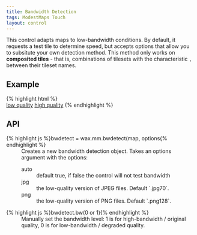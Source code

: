 ```yaml
---
title: Bandwidth Detection
tags: ModestMaps Touch
layout: control
---
```


This control adapts maps to low-bandwidth conditions. By default, it requests
a test tile to determine speed, but accepts options that allow you to subsitute
your own detection method. This method only works on **composited tiles** - that is,
combinations of tilesets with the characteristic `,` between their tileset
names.

## Example

<div class='live'>
{% highlight html %}
<div id='map-div'></div>
<a href='#' id='trigger-low'>low quality</a>
<a href='#' id='trigger-high'>high quality</a>
<script>
var url = 'https://api.tiles.mapbox.com/v3/mapbox.blue-marble-topo-jul.jsonp';

wax.tilejson(url, function(tilejson) {
    var m = new MM.Map('map-div',
      new wax.mm.connector(tilejson), null,
      [new MM.MouseHandler(), new MM.TouchHandler()]);
    var bw = wax.mm.bwdetect(m, {
      png: '.png32'
    });
    document.getElementById('trigger-low').onclick = function() {
      bw.bw(0); return false;
    };
    document.getElementById('trigger-high').onclick = function() {
      bw.bw(1); return false;
    };
    m.setCenterZoom({ lat: 39, lon: -98 }), 2);
});
</script>
{% endhighlight %}
</div>

## API

<dl>
  <dt>{% highlight js %}bwdetect = wax.mm.bwdetect(map, options{% endhighlight %}</dt>
  <dd>Creates a new bandwidth detection object. Takes an options argument with the options:
    <dl>
      <dt>auto</dt><dd>default true, if false the control will not test bandwidth</dd>
      <dt>jpg</dt> <dd>the low-quality version of JPEG files. Default `.jpg70`.</dd>
      <dt>png</dt> <dd>the low-quality version of PNG files. Default `.png128`.</dd>
    </dl>
  </dd>
  <dt>{% highlight js %}bwdetect.bw(0 or 1){% endhighlight %}</dt>
  <dd>Manually set the bandwidth level: 1 is for high-bandwidth / original quality,
  0 is for low-bandwidth / degraded quality.</dd>
</dl>
